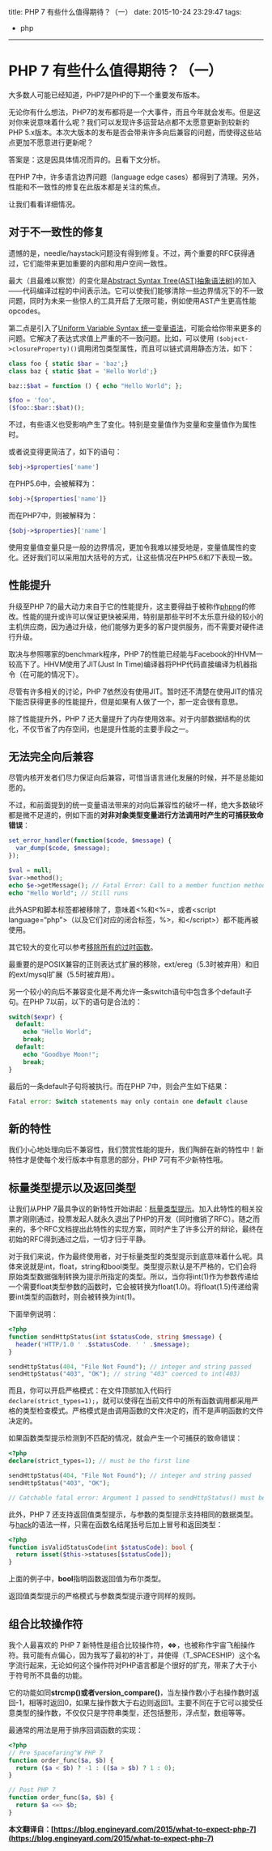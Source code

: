 title: PHP 7 有些什么值得期待？（一）
date: 2015-10-24 23:29:47
tags: 
- php
---
# PHP 7 有些什么值得期待？（一）

大多数人可能已经知道，PHP7是PHP的下一个重要发布版本。

无论你有什么想法，PHP7的发布都将是一个大事件，而且今年就会发布。但是这对你来说意味着什么呢？我们可以发现许多运营站点都不太愿意更新到较新的PHP 5.x版本。本次大版本的发布是否会带来许多向后兼容的问题，而使得这些站点更加不愿意进行更新呢？

答案是：这是因具体情况而异的。且看下文分析。

<!--more-->

在PHP 7中，许多语言边界问题（language edge cases）都得到了清理。另外，性能和不一致性的修复在此版本都是关注的焦点。

让我们看看详细情况。

## 对于不一致性的修复

遗憾的是，needle/haystack问题没有得到修复。不过，两个重要的RFC获得通过，它们能带来更加重要的内部和用户空间一致性。

最大（且最难以察觉）的变化是[Abstract Syntax Tree(AST)抽象语法树)](https://wiki.php.net/rfc/abstract_syntax_tree)的加入——代码编译过程的中间表示法。它可以使我们能够清除一些边界情况下的不一致问题，同时为未来一些惊人的工具开启了无限可能，例如使用AST产生更高性能opcodes。

第二点是引入了[Uniform Variable Syntax 统一变量语法](https://wiki.php.net/rfc/uniform_variable_syntax)，可能会给你带来更多的问题。它解决了表达式求值上严重的不一致问题。比如，可以使用 `($object->closureProperty)()`调用闭包类型属性，而且可以链式调用静态方法，如下：

``` php
class foo { static $bar = 'baz';}
class baz { static $bat = 'Hello World';}

baz::$bat = function () { echo "Hello World"; };

$foo = 'foo',
($foo::$bar::$bat)();
```

不过，有些语义也受影响产生了变化。特别是变量值作为变量和变量值作为属性时。

或者说变得更简洁了，如下的语句：

``` php
$obj->$properties['name']
```

在PHP5.6中，会被解释为：

``` php
$obj->{$properties['name']}
```

而在PHP7中，则被解释为：

``` php
{$obj->$properties}['name']
```

使用变量值变量只是一般的边界情况，更加令我难以接受地是，变量值属性的变化。还好我们可以采用加大括号的方式，让这些情况在PHP5.6和7下表现一致。

## 性能提升

升级至PHP 7的最大动力来自于它的性能提升，这主要得益于被称作[phpng](https://wiki.php.net/rfc/phpng)的修改。性能的提升或许可以保证更快被采用，特别是那些平时不太乐意升级的较小的主机供应商，因为通过升级，他们能够为更多的客户提供服务，而不需要对硬件进行升级。

取决与参照哪家的benchmark程序，PHP 7的性能已经能与Facebook的HHVM一较高下了。HHVM使用了JIT(Just In Time)编译器将PHP代码直接编译为机器指令（在可能的情况下）。

尽管有许多相关的讨论，PHP 7依然没有使用JIT。暂时还不清楚在使用JIT的情况下能否获得更多的性能提升，但是如果有人做了一个，那一定会很有意思。

除了性能提升外，PHP 7 还大量提升了内存使用效率。对于内部数据结构的优化，不仅节省了内存空间，也是提升性能的主要手段之一。

## 无法完全向后兼容

尽管内核开发者们尽力保证向后兼容，可惜当语言进化发展的时候，并不是总能如愿的。

不过，和前面提到的统一变量语法带来的对向后兼容性的破坏一样，绝大多数破坏都是微不足道的，例如下面的**对非对象类型变量进行方法调用时产生的可捕获致命错误**：

``` php
set_error_handler(function($code, $message) {
  var_dump($code, $message);
});

$val = null;
$var->method();
echo $e->getMessage(); // Fatal Error: Call to a member function method() on null
echo "Hello World"; // Still runs
```

此外ASP和脚本标签都被移除了，意味着<%和<%=，或者&lt;script language=“php”&gt;（以及它们对应的闭合标签，%>，和&lt;/script&gt;）都不能再被使用。

其它较大的变化可以参考[移除所有的过时函数](https://wiki.php.net/rfc/remove_deprecated_functionality_in_php7)。

最重要的是POSIX兼容的正则表达式扩展的移除，ext/ereg（5.3时被弃用）和旧的ext/mysql扩展（5.5时被弃用）。

另一个较小的向后不兼容变化是不再允许一条switch语句中包含多个default子句。在PHP 7以前，以下的语句是合法的：

``` php
switch($expr) {
  default:
  	echo "Hello World";
    break;
  default:
  	echo "Goodbye Moon!";
    break;
}
```

最后的一条default子句将被执行。而在PHP 7中，则会产生如下结果：

``` php
Fatal error: Switch statements may only contain one default clause
```

## 新的特性

我们小心地处理向后不兼容性，我们赞赏性能的提升，我们陶醉在新的特性中！新特性才是使每个发行版本中有意思的部分，PHP 7可有不少新特性哦。

## 标量类型提示以及返回类型

让我们从PHP 7最具争议的新特性开始讲起：[标量类型提示](https://wiki.php.net/rfc/scalar_type_hints_v5)。加入此特性的相关投票才刚刚通过，投票发起人就永久退出了PHP的开发（同时撤销了RFC）。随之而来的，多个RFC文档提出此特性的实现方案，同时产生了许多公开的辩论，最终在初始的RFC得到通过之后，一切才归于平静。

对于我们来说，作为最终使用者，对于标量类型的类型提示到底意味着什么呢。具体来说就是int，float，string和bool类型。类型提示默认是不严格的，它们会将原始类型数据强制转换为提示所指定的类型。所以，当你将int(1)作为参数传递给一个需要float类型参数的函数时，它会被转换为float(1.0)。将float(1.5)传递给需要int类型的函数时，则会被转换为int(1)。

下面举例说明：

``` php
<?php
function sendHttpStatus(int $statusCode, string $message) {
  header('HTTP/1.0 ' .$statusCode. ' ' .$message);
}

sendHttpStatus(404, "File Not Found"); // integer and string passed
sendHttpStatus("403", "OK"); // string "403" coerced to int(403)
```

而且，你可以开启严格模式：在文件顶部加入代码行`declare(strict_types=1);`，就可以使得在当前文件中的所有函数调用都采用严格的类型检查模式。严格模式是由调用函数的文件决定的，而不是声明函数的文件决定的。

如果函数类型提示检测到不匹配的情况，就会产生一个可捕获的致命错误：

``` php
<?php
declare(strict_types=1); // must be the first line

sendHttpStatus(404, "File Not Found"); // integer and string passed
sendHttpStatus("403", "OK");

// Catchable fatal error: Argument 1 passed to sendHttpStatus() must be of the type integer, string given
```

此外，PHP 7 还支持返回值类型提示，与参数的类型提示支持相同的数据类型。与[hack](https://blog.engineyard.com/2014/hhvm-hack-php)的语法一样，只需在函数名结尾括号后加上冒号和返回类型：

``` php
<?php
function isValidStatusCode(int $statusCode): bool {
  return isset($this->statuses[$statusCode]);
}
```

上面的例子中，**bool**指明函数返回值为布尔类型。

返回值类型提示的严格模式与参数类型提示遵守同样的规则。

## 组合比较操作符

我个人最喜欢的 PHP 7 新特性是组合比较操作符，**<=>**，也被称作宇宙飞船操作符。我可能有点偏心，因为我写了最初的补丁，并使得（T_SPACESHIP）这个名字流行起来，无论如何这个操作符对PHP语言都是个很好的扩充，带来了大于小于符号所不具备的功能。

它的功能如同**strcmp()**或者**version_compare()**，当左操作数小于右操作数时返回-1，相等时返回0，如果左操作数大于右边则返回1。主要不同在于它可以接受任意类型的操作数，不仅仅只是字符串类型，还包括整形，浮点型，数组等等。

最通常的用法是用于排序回调函数的实现：

``` php
<?php
// Pre Spacefaring^W PHP 7
function order_func($a, $b) {
  return ($a < $b) ? -1 : (($a > $b) ? 1 : 0);
}

// Post PHP 7
function order_func($a, $b) {
  return $a <=> $b;
}
```



**本文翻译自：[https://blog.engineyard.com/2015/what-to-expect-php-7](https://blog.engineyard.com/2015/what-to-expect-php-7)**